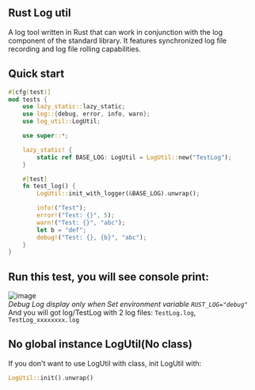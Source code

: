 ## Rust Log util
A log tool written in Rust that can work in conjunction with the log component of the standard library. It features synchronized log file recording and log file rolling capabilities.

## Quick start
```rust
#[cfg(test)]
mod tests {
    use lazy_static::lazy_static;
    use log::{debug, error, info, warn};
    use log_util::LogUtil;

    use super::*;

    lazy_static! {
        static ref BASE_LOG: LogUtil = LogUtil::new("TestLog");
    }

    #[test]
    fn test_log() {
        LogUtil::init_with_logger(&BASE_LOG).unwrap();

        info!("Test");
        error!("Test: {}", 5);
        warn!("Test: {}", "abc");
        let b = "def";
        debug!("Test: {}, {b}", "abc");
    }
}
```
## Run this test, you will see console print:
![image](https://github.com/user-attachments/assets/52f5d24c-2110-4be7-b3a3-5acea45ed528) <br>
*Debug Log display only when Set environment variable `RUST_LOG="debug"`* <br>
And you will got log/TestLog with 2 log files: `TestLog.log`, `TestLog_xxxxxxxx.log`

## No global instance LogUtil(No class)
If you don't want to use LogUtil with class, init LogUtil with:
```rust
LogUtil::init().unwrap()
```